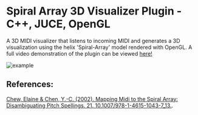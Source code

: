 # Spiral Array 3D Visualizer Plugin - C++, JUCE, OpenGL

A 3D MIDI visualizer that listens to incoming MIDI and generates a 3D   visualization using the helix 'Spiral-Array' model rendered with OpenGL. A full video demonstration of the plugin can be viewed [here!](https://www.youtube.com/watch?v=Tsdqzs6BkKM)

![example](../media/GLDEMO2_yt.gif?raw=true)

## References:
[Chew, Elaine & Chen, Y.-C. (2002). Mapping Midi to the Spiral Array: Disambiguating Pitch Spellings. 21. 10.1007/978-1-4615-1043-7_13.](https://www.academia.edu/31215169/Mapping_midi_to_the_spiral_array_Disambiguating_pitch_spellings).
